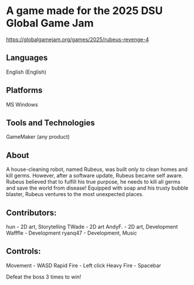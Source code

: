 # A game made for the 2025 DSU Global Game Jam

https://globalgamejam.org/games/2025/rubeus-revenge-4

## Languages
English (English)

## Platforms
MS Windows

## Tools and Technologies
GameMaker (any product)

## About
A house-cleaning robot, named Rubeus, was built only to clean homes and kill germs. However, after a software update, Rubeus became self aware. Rubeus believed that to fulfill his true purpose, he needs to kill all germs and save the world from disease! Equipped with soap and his trusty bubble blaster, Rubeus ventures to the most unexpected places.

## Contributors:
hun - 2D art, Storytelling
TWade - 2D art
AndyF. - 2D art, Development
Wafffle - Development
ryanq47 - Development, Music

## Controls:
Movement - WASD
Rapid Fire - Left click
Heavy Fire - Spacebar

Defeat the boss 3 times to win!
